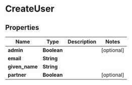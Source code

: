 
# CreateUser

## Properties
Name | Type | Description | Notes
------------ | ------------- | ------------- | -------------
**admin** | **Boolean** |  |  [optional]
**email** | **String** |  | 
**given_name** | **String** |  | 
**partner** | **Boolean** |  |  [optional]



